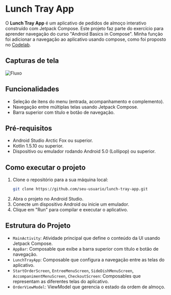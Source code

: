# Lunch Tray App

O **Lunch Tray App** é um aplicativo de pedidos de almoço interativo construído com Jetpack Compose. Este projeto faz parte do exercício para aprender navegação do curso "Android Basics in Compose". Minha função foi adicionar a navegação ao aplicativo usando compose, como foi proposto no [Codelab](https://developer.android.com/codelabs/basic-android-kotlin-compose-practice-navigation?continue=https%3A%2F%2Fdeveloper.android.com%2Fcourses%2Fpathways%2Fandroid-basics-compose-unit-4-pathway-2%23codelab-https%3A%2F%2Fdeveloper.android.com%2Fcodelabs%2Fbasic-android-kotlin-compose-practice-navigation#0).

## Capturas de tela
![Fluxo](https://developer.android.com/static/codelabs/basic-android-kotlin-compose-practice-navigation/img/6e7d1c4638c64988_960.png)

## Funcionalidades

- Seleção de itens do menu (entrada, acompanhamento e complemento).
- Navegação entre múltiplas telas usando Jetpack Compose.
- Barra superior com título e botão de navegação.

## Pré-requisitos

- Android Studio Arctic Fox ou superior.
- Kotlin 1.5.10 ou superior.
- Dispositivo ou emulador rodando Android 5.0 (Lollipop) ou superior.

## Como executar o projeto

1. Clone o repositório para a sua máquina local:
    ```bash
    git clone https://github.com/seu-usuario/lunch-tray-app.git
    ```
2. Abra o projeto no Android Studio.
3. Conecte um dispositivo Android ou inicie um emulador.
4. Clique em "Run" para compilar e executar o aplicativo.

## Estrutura do Projeto

- `MainActivity`: Atividade principal que define o conteúdo da UI usando Jetpack Compose.
- `AppBar`: Composable que exibe a barra superior com título e botão de navegação.
- `LunchTrayApp`: Composable que configura a navegação entre as telas do aplicativo.
- `StartOrderScreen`, `EntreeMenuScreen`, `SideDishMenuScreen`, `AccompanimentMenuScreen`, `CheckoutScreen`: Composables que representam as diferentes telas do aplicativo.
- `OrderViewModel`: ViewModel que gerencia o estado da ordem de almoço.


